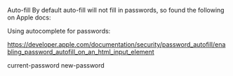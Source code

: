 Auto-fill
By default auto-fill will not fill in passwords, so found the following on Apple docs:

Using autocomplete for passwords:

https://developer.apple.com/documentation/security/password_autofill/enabling_password_autofill_on_an_html_input_element

current-password
new-password
